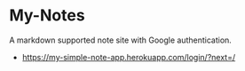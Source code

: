 # My-Notes
A markdown supported note site with Google authentication.
- https://my-simple-note-app.herokuapp.com/login/?next=/

